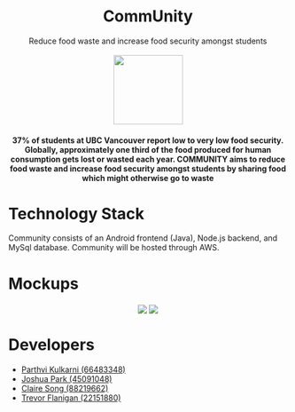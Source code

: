 # <div align="center">CommUnity</div>


<div align="center">Reduce food waste and increase food security amongst students</div>

<br/>

<div align="center"><img src="https://github.com/JoshParkSJ/CommUnity/blob/main/assets/logos/logo_art.png" width="125" height="125" style="vertical-align:middle"></div>

<div align="center">
<h4>37% of students at UBC Vancouver report low to very low food security. Globally, approximately one third of the food produced for human consumption gets lost or wasted each year. COMMUNITY aims to reduce food waste and increase food security amongst students by sharing food which might otherwise go to waste</h4>
</div>


# Technology Stack

Community consists of an Android frontend (Java), Node.js backend, and MySql database. Community will be hosted through AWS.



# Mockups

<div align="center">
	<img src="https://github.com/JoshParkSJ/CommUnity/blob/main/assets/mockups/main_day.png" style="vertical-align:middle">
	<img src="https://github.com/JoshParkSJ/CommUnity/blob/main/assets/mockups/main_night.png"style="vertical-align:middle">
</div>



 # Developers
 - [Parthvi Kulkarni (66483348)](https://github.com/parthvi-kulkarni)
 - [Joshua Park (45091048)](https://github.com/joshparksj)
 - [Claire Song (88219662)](https://github.com/cxsong1)
 - [Trevor Flanigan (22151880)](https://github.com/trevorflanigan)

